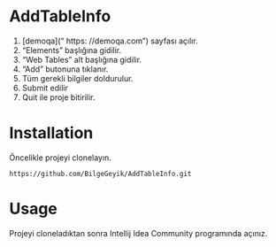 # AddTableInfo
1. [demoqa](“ https: //demoqa.com”) sayfası açılır. 
2. “Elements” başlığına gidilir.
3. “Web Tables” alt başlığına gidilir.
4. “Add” butonuna tıklanır.
5. Tüm gerekli bilgiler doldurulur.
6. Submit edilir
7. Quit ile proje bitirilir.
   
# **Installation**
Öncelikle projeyi clonelayın.
```
https://github.com/BilgeGeyik/AddTableInfo.git
```
# **Usage**
Projeyi cloneladıktan sonra Intellij Idea Community programında açınız.



